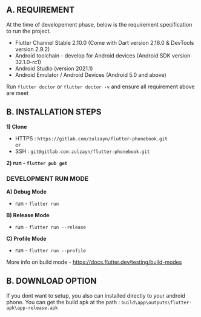 ## A. REQUIREMENT
At the time of developement phase, below is the requirement specification to run the project.
- Flutter Channel Stable 2.10.0 (Come with Dart version 2.16.0 & DevTools version 2.9.2)
- Android toolchain - develop for Android devices (Android SDK version 32.1.0-rc1)
- Android Studio (version 2021.1)
- Android Emulator / Android Devices (Android 5.0 and above)

Run `flutter doctor` or `flutter doctor -v` and ensure all requirement above are meet

## B. INSTALLATION STEPS

**1) Clone**
- HTTPS : `https://gitlab.com/zulzayn/flutter-phonebook.git` 
<br> or
- SSH : `git@gitlab.com:zulzayn/flutter-phonebook.git`

**2) run - `flutter pub get`**


### DEVELOPMENT RUN MODE

**A) Debug Mode**
- run - `flutter run` 

**B) Release Mode** 
- run - `flutter run --release` 

**C) Profile Mode** 
- run - `flutter run --profile` 

More info on build mode - https://docs.flutter.dev/testing/build-modes

## B. DOWNLOAD OPTION

If you dont want to setup, you also can installed directly to your android phone. You can get the build apk at the path :
`build\app\outputs\flutter-apk\app-release.apk`



